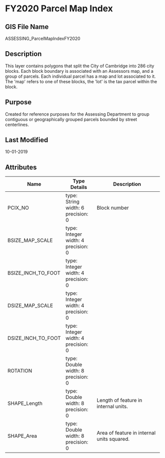 # FY2020 Parcel Map Index
## GIS File Name
ASSESSING_ParcelMapIndexFY2020
## Description
<DIV STYLE="text-align:Left;"><DIV><DIV><P><SPAN>This layer contains polygons that split the City of Cambridge into 286 city blocks. Each block boundary is associated with an Assessors map, and a group of parcels. Each individual parcel has a map and lot associated to it. The 'map' refers to one of these blocks, the 'lot' is the tax parcel within the block. </SPAN></P></DIV></DIV></DIV>

## Purpose
Created for reference purposes for the Assessing Department to group contiguous or geographically grouped parcels bounded by street centerlines.
## Last Modified
10-01-2019
## Attributes
|Name|Type Details|Description|
|----|------------|-----------|
|PCIX_NO|type: String<br/>width: 6<br/>precision: 0|Block number|
|BSIZE_MAP_SCALE|type: Integer<br/>width: 4<br/>precision: 0||
|BSIZE_INCH_TO_FOOT|type: Integer<br/>width: 4<br/>precision: 0||
|DSIZE_MAP_SCALE|type: Integer<br/>width: 4<br/>precision: 0||
|DSIZE_INCH_TO_FOOT|type: Integer<br/>width: 4<br/>precision: 0||
|ROTATION|type: Double<br/>width: 8<br/>precision: 0||
|SHAPE_Length|type: Double<br/>width: 8<br/>precision: 0|Length of feature in internal units.|
|SHAPE_Area|type: Double<br/>width: 8<br/>precision: 0|Area of feature in internal units squared.|
